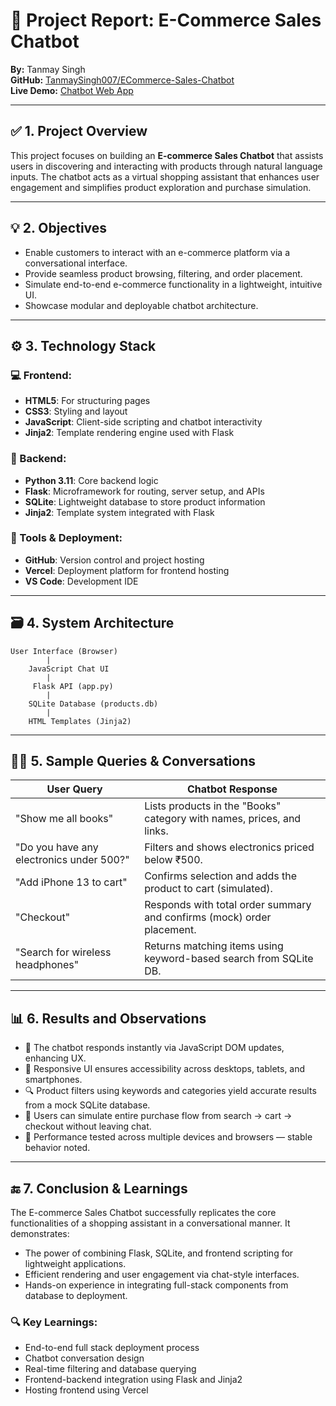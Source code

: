 # 📘 Project Report: E-Commerce Sales Chatbot  
**By:** Tanmay Singh  
**GitHub:** [TanmaySingh007/ECommerce-Sales-Chatbot](https://github.com/TanmaySingh007/ECommerce-Sales-Chatbot)  
**Live Demo:** [Chatbot Web App](https://e-commerce-sales-chatbot-i0yd4isx9.vercel.app/)

---

## ✅ 1. Project Overview

This project focuses on building an **E-commerce Sales Chatbot** that assists users in discovering and interacting with products through natural language inputs. The chatbot acts as a virtual shopping assistant that enhances user engagement and simplifies product exploration and purchase simulation.

---

## 💡 2. Objectives

- Enable customers to interact with an e-commerce platform via a conversational interface.
- Provide seamless product browsing, filtering, and order placement.
- Simulate end-to-end e-commerce functionality in a lightweight, intuitive UI.
- Showcase modular and deployable chatbot architecture.

---

## ⚙️ 3. Technology Stack

### 💻 Frontend:
- **HTML5**: For structuring pages
- **CSS3**: Styling and layout
- **JavaScript**: Client-side scripting and chatbot interactivity
- **Jinja2**: Template rendering engine used with Flask

### 🧠 Backend:
- **Python 3.11**: Core backend logic
- **Flask**: Microframework for routing, server setup, and APIs
- **SQLite**: Lightweight database to store product information
- **Jinja2**: Template system integrated with Flask

### 🧪 Tools & Deployment:
- **GitHub**: Version control and project hosting
- **Vercel**: Deployment platform for frontend hosting
- **VS Code**: Development IDE

---

## 🗃️ 4. System Architecture

```
User Interface (Browser)
        |
    JavaScript Chat UI
        |
     Flask API (app.py)
        |
    SQLite Database (products.db)
        |
    HTML Templates (Jinja2)
```

---

## 🧑‍💬 5. Sample Queries & Conversations

| **User Query**                          | **Chatbot Response**                                                                 |
|----------------------------------------|--------------------------------------------------------------------------------------|
| "Show me all books"                    | Lists products in the "Books" category with names, prices, and links.               |
| "Do you have any electronics under 500?" | Filters and shows electronics priced below ₹500.                                    |
| "Add iPhone 13 to cart"                | Confirms selection and adds the product to cart (simulated).                        |
| "Checkout"                             | Responds with total order summary and confirms (mock) order placement.              |
| "Search for wireless headphones"       | Returns matching items using keyword-based search from SQLite DB.                   |

---

## 📊 6. Results and Observations

- 💬 The chatbot responds instantly via JavaScript DOM updates, enhancing UX.
- 📱 Responsive UI ensures accessibility across desktops, tablets, and smartphones.
- 🔍 Product filters using keywords and categories yield accurate results from a mock SQLite database.
- 🛒 Users can simulate entire purchase flow from search → cart → checkout without leaving chat.
- 🧪 Performance tested across multiple devices and browsers — stable behavior noted.

---

## 🔚 7. Conclusion & Learnings

The E-commerce Sales Chatbot successfully replicates the core functionalities of a shopping assistant in a conversational manner. It demonstrates:

- The power of combining Flask, SQLite, and frontend scripting for lightweight applications.
- Efficient rendering and user engagement via chat-style interfaces.
- Hands-on experience in integrating full-stack components from database to deployment.

### 🔍 Key Learnings:
- End-to-end full stack deployment process
- Chatbot conversation design
- Real-time filtering and database querying
- Frontend-backend integration using Flask and Jinja2
- Hosting frontend using Vercel
